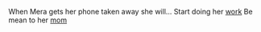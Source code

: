 When Mera gets her phone taken away she will...
Start doing her [work](start-work.md)
Be mean to her [mom](mean-to-mom.md)